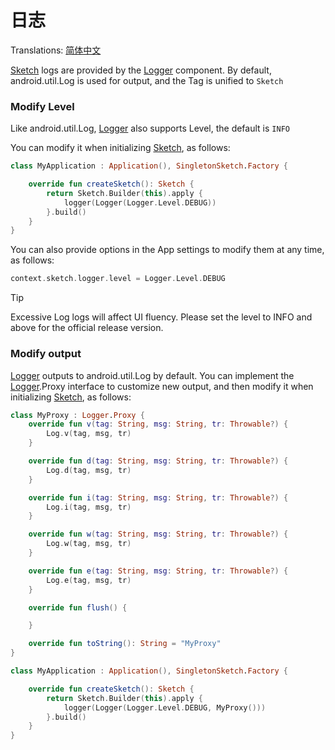 # 日志

Translations: [简体中文](log_zh.md)

[Sketch] logs are provided by the [Logger] component. By default, android.util.Log is used for
output, and the Tag is unified to `Sketch`

### Modify Level

Like android.util.Log, [Logger] also supports Level, the default is `INFO`

You can modify it when initializing [Sketch], as follows:

```kotlin
class MyApplication : Application(), SingletonSketch.Factory {

    override fun createSketch(): Sketch {
        return Sketch.Builder(this).apply {
            logger(Logger(Logger.Level.DEBUG))
        }.build()
    }
}
```

You can also provide options in the App settings to modify them at any time, as follows:

```kotlin
context.sketch.logger.level = Logger.Level.DEBUG
```

> [!TIP]
> Excessive Log logs will affect UI fluency. Please set the level to INFO and above for the
> official release version.

### Modify output

[Logger] outputs to android.util.Log by default. You can implement the [Logger].Proxy interface to
customize new output, and then modify it when initializing [Sketch], as follows:

```kotlin
class MyProxy : Logger.Proxy {
    override fun v(tag: String, msg: String, tr: Throwable?) {
        Log.v(tag, msg, tr)
    }

    override fun d(tag: String, msg: String, tr: Throwable?) {
        Log.d(tag, msg, tr)
    }

    override fun i(tag: String, msg: String, tr: Throwable?) {
        Log.i(tag, msg, tr)
    }

    override fun w(tag: String, msg: String, tr: Throwable?) {
        Log.w(tag, msg, tr)
    }

    override fun e(tag: String, msg: String, tr: Throwable?) {
        Log.e(tag, msg, tr)
    }

    override fun flush() {

    }

    override fun toString(): String = "MyProxy"
}

class MyApplication : Application(), SingletonSketch.Factory {

    override fun createSketch(): Sketch {
        return Sketch.Builder(this).apply {
            logger(Logger(Logger.Level.DEBUG, MyProxy()))
        }.build()
    }
}
```

[Sketch]: ../../sketch-core/src/commonMain/kotlin/com/github/panpf/sketch/Sketch.kt

[Logger]: ../../sketch-core/src/commonMain/kotlin/com/github/panpf/sketch/util/Logger.kt